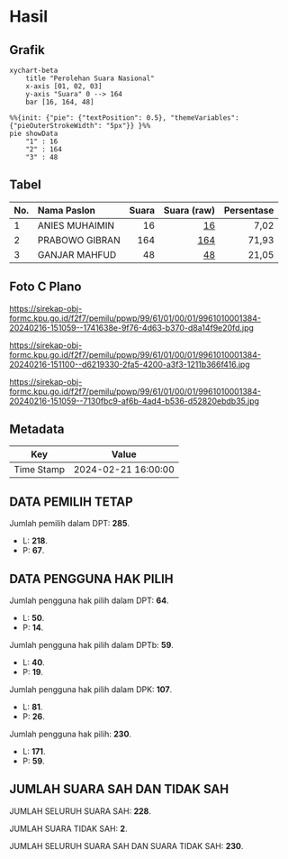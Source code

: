 # Hasil

## Grafik

```mermaid
xychart-beta
    title "Perolehan Suara Nasional"
    x-axis [01, 02, 03]
    y-axis "Suara" 0 --> 164
    bar [16, 164, 48]
```

```mermaid
%%{init: {"pie": {"textPosition": 0.5}, "themeVariables": {"pieOuterStrokeWidth": "5px"}} }%%
pie showData
    "1" : 16
    "2" : 164
    "3" : 48
```

## Tabel

| No. | Nama Paslon    | Suara | Suara (raw) | Persentase |
|:--- |:-------------- | -----:| -----------:| ----------:|
| 1   | ANIES MUHAIMIN | 16    | [16][p-1]   | 7,02       |
| 2   | PRABOWO GIBRAN | 164   | [164][p-2]  | 71,93      |
| 3   | GANJAR MAHFUD  | 48    | [48][p-3]   | 21,05      |


[p-1]: https://github.com/gigit-pemilu/pemilu-2024/blob/main/pilpres/hitung-suara/sub/99-luar-negeri/sub/61-kota-kinabalu-malaysia/sub/01-kota-kinabalu-malaysia/sub/0001-kota-kinabalu-malaysia/sub/384-ksk-373/sub/paslon-1.txt
[p-2]: https://github.com/gigit-pemilu/pemilu-2024/blob/main/pilpres/hitung-suara/sub/99-luar-negeri/sub/61-kota-kinabalu-malaysia/sub/01-kota-kinabalu-malaysia/sub/0001-kota-kinabalu-malaysia/sub/384-ksk-373/sub/paslon-2.txt
[p-3]: https://github.com/gigit-pemilu/pemilu-2024/blob/main/pilpres/hitung-suara/sub/99-luar-negeri/sub/61-kota-kinabalu-malaysia/sub/01-kota-kinabalu-malaysia/sub/0001-kota-kinabalu-malaysia/sub/384-ksk-373/sub/paslon-3.txt

## Foto C Plano

https://sirekap-obj-formc.kpu.go.id/f2f7/pemilu/ppwp/99/61/01/00/01/9961010001384-20240216-151059--1741638e-9f76-4d63-b370-d8a14f9e20fd.jpg

https://sirekap-obj-formc.kpu.go.id/f2f7/pemilu/ppwp/99/61/01/00/01/9961010001384-20240216-151100--d6219330-2fa5-4200-a3f3-1211b366f416.jpg

https://sirekap-obj-formc.kpu.go.id/f2f7/pemilu/ppwp/99/61/01/00/01/9961010001384-20240216-151059--7130fbc9-af6b-4ad4-b536-d52820ebdb35.jpg


## Metadata

| Key        | Value               |
| ---------- | ------------------- |
| Time Stamp | 2024-02-21 16:00:00 |


## DATA PEMILIH TETAP

Jumlah pemilih dalam DPT: **285**.
 * L: **218**.
 * P: **67**.

## DATA PENGGUNA HAK PILIH

Jumlah pengguna hak pilih dalam DPT: **64**.
 * L: **50**.
 * P: **14**.

Jumlah pengguna hak pilih dalam DPTb: **59**.
 * L: **40**.
 * P: **19**.

Jumlah pengguna hak pilih dalam DPK: **107**.
 * L: **81**.
 * P: **26**.

Jumlah pengguna hak pilih: **230**.
 * L: **171**.
 * P: **59**.

## JUMLAH SUARA SAH DAN TIDAK SAH

JUMLAH SELURUH SUARA SAH: **228**.

JUMLAH SUARA TIDAK SAH: **2**.

JUMLAH SELURUH SUARA SAH DAN SUARA TIDAK SAH: **230**.


